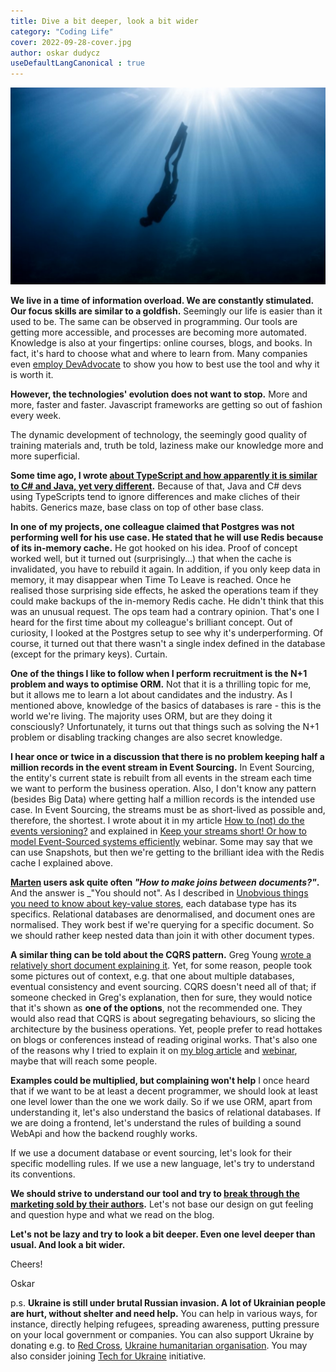 ```yaml
---
title: Dive a bit deeper, look a bit wider
category: "Coding Life"
cover: 2022-09-28-cover.jpg
author: oskar dudycz
useDefaultLangCanonical : true
---
```


![cover](2022-09-28-cover.jpg)

**We live in a time of information overload. We are constantly stimulated. Our focus skills are similar to a goldfish.** Seemingly our life is easier than it used to be. The same can be observed in programming. Our tools are getting more accessible, and processes are becoming more automated. Knowledge is also at your fingertips: online courses, blogs, and books. In fact, it's hard to choose what and where to learn from. Many companies even [employ DevAdvocate](/pl/revolution_now/) to show you how to best use the tool and why it is worth it.

**However, the technologies' evolution does not want to stop.** More and more, faster and faster. Javascript frameworks are getting so out of fashion every week.

The dynamic development of technology, the seemingly good quality of training materials and, truth be told, laziness make our knowledge more and more superficial.

**Some time ago, I wrote [about TypeScript and how apparently it is similar to C# and Java, yet very different](/pl/structural_typing_in_type_script/).** Because of that, Java and C# devs using TypeScripts tend to ignore differences and make cliches of their habits. Generics maze, base class on top of other base class.

**In one of my projects, one colleague claimed that Postgres was not performing well for his use case. He stated that he will use Redis because of its in-memory cache.** He got hooked on his idea. Proof of concept worked well, but it turned out (surprisingly...) that when the cache is invalidated, you have to rebuild it again. In addition, if you only keep data in memory, it may disappear when Time To Leave is reached. Once he realised those surprising side effects, he asked the operations team if they could make backups of the in-memory Redis cache. He didn't think that this was an unusual request. The ops team had a contrary opinion. That's one I heard for the first time about my colleague's brilliant concept. Out of curiosity, I looked at the Postgres setup to see why it's underperforming. Of course, it turned out that there wasn't a single index defined in the database (except for the primary keys). Curtain.

**One of the things I like to follow when I perform recruitment is the N+1 problem and ways to optimise ORM.** Not that it is a thrilling topic for me, but it allows me to learn a lot about candidates and the industry. As I mentioned above, knowledge of the basics of databases is rare - this is the world we're living. The majority uses ORM, but are they doing it consciously? Unfortunately, it turns out that things such as solving the N+1 problem or disabling tracking changes are also secret knowledge.

**I hear once or twice in a discussion that there is no problem keeping half a million records in the event stream in Event Sourcing.** In Event Sourcing, the entity's current state is rebuilt from all events in the stream each time we want to perform the business operation. Also, I don't know any pattern (besides Big Data) where getting half a million records is the intended use case. In Event Sourcing, the streams must be as short-lived as possible and, therefore, the shortest. I wrote about it in my article [How to (not) do the events versioning?](/pl/how_to_do_event_versioning/) and explained in [Keep your streams short! Or how to model Event-Sourced systems efficiently](https://www.architecture-weekly.com/p/webinar-2-keep-your-streams-short) webinar. Some may say that we can use Snapshots, but then we're getting to the brilliant idea with the Redis cache I explained above.

**[Marten](https://martendb.io/) users ask quite often  _"How to make joins between documents?"_.** And the answer is _"You should not". As I described in [Unobvious things you need to know about key-value stores](/pl/key-value-stores/), each database type has its specifics. Relational databases are denormalised, and document ones are normalised. They work best if we're querying for a specific document. So we should rather keep nested data than join it with other document types.

**A similar thing can be told about the CQRS pattern.** Greg Young [wrote a relatively short document explaining it](https://cqrs.files.wordpress.com/2010/11/cqrs_documents.pdf). Yet, for some reason, people took some pictures out of context, e.g. that one about multiple databases, eventual consistency and event sourcing. CQRS doesn't need all of that; if someone checked in Greg's explanation, then for sure, they would notice that it's shown as **one of the options**, not the recommended one. They would also read that CQRS is about segregating behaviours, so slicing the architecture by the business operations. Yet, people prefer to read hottakes on blogs or conferences instead of reading original works. That's also one of the reasons why I tried to explain it on [my blog article](/pl/cqrs_facts_and_myths_explained/) and [webinar](https://www.architecture-weekly.com/p/webinar-4-from-cqrs-to-crud-in-practice), maybe that will reach some people.

**Examples could be multiplied, but complaining won't help** I once heard that if we want to be at least a decent programmer, we should look at least one level lower than the one we work daily. So if we use ORM, apart from understanding it, let's also understand the basics of relational databases. If we are doing a frontend, let's understand the rules of building a sound WebApi and how the backend roughly works.

If we use a document database or event sourcing, let's look for their specific modelling rules. If we use a new language, let's try to understand its conventions.

**We should strive to understand our tool and try to [break through the marketing sold by their authors](/pl/event_streaming_is_not_event_sourcing/).** Let's not base our design on gut feeling and question hype and what we read on the blog.

**Let's not be lazy and try to look a bit deeper. Even one level deeper than usual. And look a bit wider.**

Cheers!

Oskar

p.s. **Ukraine is still under brutal Russian invasion. A lot of Ukrainian people are hurt, without shelter and need help.** You can help in various ways, for instance, directly helping refugees, spreading awareness, putting pressure on your local government or companies. You can also support Ukraine by donating e.g. to [Red Cross](https://www.icrc.org/en/donate/ukraine), [Ukraine humanitarian organisation](https://savelife.in.ua/en/donate/). You may also consider joining [Tech for Ukraine](https://techtotherescue.org/tech/tech-for-ukraine) initiative.
